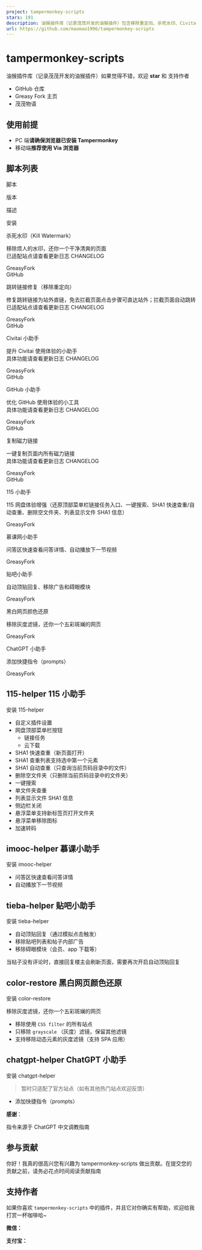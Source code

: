 ```yaml
---
project: tampermonkey-scripts
stars: 191
description: 油猴插件库（记录茂茂开发的油猴插件）包含移除重定向、杀死水印、Civitai 小助手、GitHub 小助手、复制磁力链接、115 小助手、慕课网小助手等
url: https://github.com/maomao1996/tampermonkey-scripts
---
```


tampermonkey-scripts
====================

油猴插件库（记录茂茂开发的油猴插件）如果觉得不错，欢迎 **star** 和 支持作者

-   GitHub 仓库
-   Greasy Fork 主页
-   茂茂物语

使用前提
----

-   PC 端**请确保浏览器已安装 Tampermonkey**
-   移动端**推荐使用 Via 浏览器**

脚本列表
----

脚本

版本

描述

安装

杀死水印（Kill Watermark）

移除烦人的水印，还你一个干净清爽的页面  
已适配站点请查看更新日志 CHANGELOG

GreasyFork  
GitHub

跳转链接修复（移除重定向）

修复跳转链接为站外直链，免去拦截页面点击步骤可直达站外；拦截页面自动跳转  
已适配站点请查看更新日志 CHANGELOG

GreasyFork  
GitHub

Civitai 小助手

提升 Civitai 使用体验的小助手  
具体功能请查看更新日志 CHANGELOG

GreasyFork  
GitHub

GitHub 小助手

优化 GitHub 使用体验的小工具  
具体功能请查看更新日志 CHANGELOG

GreasyFork  
GitHub

复制磁力链接

一键复制页面内所有磁力链接  
具体功能请查看更新日志 CHANGELOG

GreasyFork  
GitHub

115 小助手

115 网盘体验增强（还原顶部菜单栏链接任务入口、一键搜索、SHA1 快速查重/自动查重、删除空文件夹、列表显示文件 SHA1 信息）

GreasyFork

慕课网小助手

问答区快速查看问答详情、自动播放下一节视频

GreasyFork

贴吧小助手

自动顶贴回复、移除广告和碍眼模块

GreasyFork

黑白网页颜色还原

移除灰度滤镜，还你一个五彩斑斓的网页

GreasyFork

ChatGPT 小助手

添加快捷指令（prompts）

GreasyFork

115-helper 115 小助手
------------------

安装 115-helper

-   自定义插件设置
-   网盘顶部菜单栏按钮
    -   链接任务
    -   云下载
-   SHA1 快速查重（新页面打开）
-   SHA1 查重列表支持选中第一个元素
-   SHA1 自动查重（只查询当前页码目录中的文件）
-   删除空文件夹（只删除当前页码目录中的文件夹）
-   一键搜索
-   单文件夹查重
-   列表显示文件 SHA1 信息
-   侧边栏关闭
-   悬浮菜单支持新标签页打开文件夹
-   悬浮菜单移除图标
-   加速转码

imooc-helper 慕课小助手
------------------

安装 imooc-helper

-   问答区快速查看问答详情
-   自动播放下一节视频

tieba-helper 贴吧小助手
------------------

安装 tieba-helper

-   自动顶贴回复（通过模拟点击触发）
-   移除贴吧列表和帖子内部广告
-   移除碍眼模块（会员、app 下载等）

当帖子没有评论时，直接回复楼主会刷新页面，需要再次开启自动顶贴回复

color-restore 黑白网页颜色还原
----------------------

安装 color-restore

移除灰度滤镜，还你一个五彩斑斓的网页

-   移除使用 `CSS filter` 的所有站点
-   只移除 `grayscale` （灰度）滤镜，保留其他滤镜
-   支持移除动态元素的灰度滤镜（支持 SPA 应用）

chatgpt-helper ChatGPT 小助手
--------------------------

安装 chatgpt-helper

> 暂时只适配了官方站点（如有其他热门站点欢迎反馈）

-   添加快捷指令（prompts）

**感谢**：

指令来源于 ChatGPT 中文调教指南

参与贡献
----

你好！我真的很高兴您有兴趣为 tampermonkey-scripts 做出贡献。在提交您的贡献之前，请务必花点时间阅读贡献指南

支持作者
----

如果你喜欢 `tampermonkey-scripts` 中的插件，并且它对你确实有帮助，欢迎给我打赏一杯咖啡哈~

**微信：**

**支付宝：**
